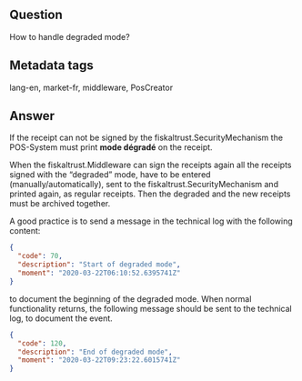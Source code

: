 ## Question
How to handle degraded mode?

## Metadata tags
lang-en, market-fr, middleware, PosCreator

## Answer
If the receipt can not be signed by the fiskaltrust.SecurityMechanism the POS-System must print **mode dégradé** on the receipt.

When the fiskaltrust.Middleware can sign the receipts again all the receipts signed with the “degraded” mode, have to be entered (manually/automatically), sent to the fiskaltrust.SecurityMechanism and printed again, as regular receipts. Then the degraded and the new receipts must be archived together.

A good practice is to send a message in the technical log with the following content:

```JSON
{
  "code": 70,
  "description": "Start of degraded mode",
  "moment": "2020-03-22T06:10:52.6395741Z"
}
```

to document the beginning of the degraded mode. When normal functionality returns, the following message should be sent to the technical log, to document the event.

```JSON
{
  "code": 120,
  "description": "End of degraded mode",
  "moment": "2020-03-22T09:23:22.6015741Z"
}
```
